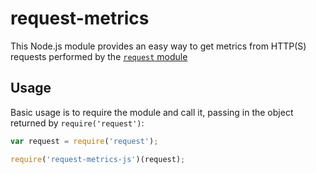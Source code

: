 # request-metrics

This Node.js module provides an easy way to get metrics from HTTP(S) requests performed
by the [`request` module](https://github.com/request/request)

## Usage

Basic usage is to require the module and call it, passing in the object
returned by `require('request')`:

```js
var request = require('request');

require('request-metrics-js')(request);
```

